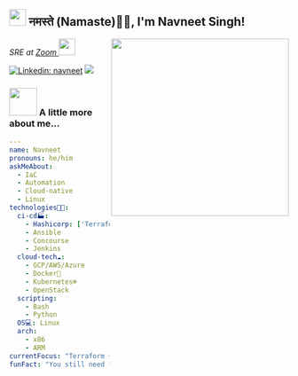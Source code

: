 <h2><img src="https://emojis.slackmojis.com/emojis/images/1531849430/4246/blob-sunglasses.gif?1531849430" width="30"/> नमस्ते (Namaste)🙏🏻, I'm Navneet Singh!</h2>
<img align='right' src="https://media.giphy.com/media/l0NgQIwNvU9AUuaY0/giphy.gif" width="320">
<p><em>SRE at <a href="https://www.zoom.us/">Zoom </a><img src="https://media.giphy.com/media/toXKzaJP3WIgM/giphy.gif" width="30"> 
</em></p>

[![Linkedin: navneet](https://img.shields.io/badge/-navneet-blue?style=flat-square&logo=Linkedin&logoColor=white&link=https://www.linkedin.com/in/navneet-singh-2b250579/)](https://www.linkedin.com/in/navneet-singh-2b250579/)
![](https://visitor-badge.glitch.me/badge?page_id=nvntsin/nvntsin)

### <img src="https://media.giphy.com/media/3orieXnl3Ai4w2j3yM/giphy.gif" width="50"> A little more about me...  

```yaml
--- 
name: Navneet
pronouns: he/him
askMeAbout: 
  - IaC
  - Automation
  - Cloud-native
  - Linux
technologies👨‍💻: 
  ci-cd🏭: 
    - Hashicorp: ['Terraform', 'Packer', 'Vault']
    - Ansible
    - Concourse
    - Jenkins
  cloud-tech☁️: 
    - GCP/AWS/Azure
    - Docker🐳
    - Kubernetes☸
    - OpenStack
  scripting: 
    - Bash
    - Python
  OS💻: Linux
  arch: 
    - x86
    - ARM
currentFocus: "Terraform + Ansible + Vault + Cloud = 🪄🦸✨"
funFact: "You still need to manage the managed Kubernetes!!"
```
